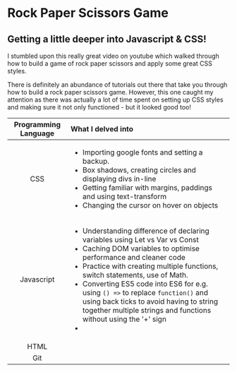 # Rock Paper Scissors Game
## Getting a little deeper into Javascript & CSS!

I stumbled upon this really great video on youtube which walked through how to build a game of rock paper scissors and apply some great CSS styles. 

There is definitely an abundance of tutorials out there that take you through how to build a rock paper scissors game. However, this one caught my attention as there was actually a lot of time spent on setting up CSS styles and making sure it not only functioned - but it looked good too! 

| Programming Language | What I delved into | 
|:-:|:--|
|CSS|<ul><li>Importing google fonts and setting a backup.</li><li>Box shadows, creating circles and displaying divs in-line</li><li>Getting familiar with margins, paddings and using text-transform</li><li>Changing the cursor on hover on objects</li></ul>|
|Javascript|<ul><li>Understanding difference of declaring variables using Let vs Var vs Const</li><li>Caching DOM variables to optimise performance and cleaner code</li><li>Practice with creating multiple functions, switch statements, use of Math.</li><li>Converting ES5 code into ES6 for e.g. using `() =>` to replace `function()` and using back ticks to avoid having to string together multiple strings and functions without using the '+' sign</li><li> </ul>|
|HTML|      |
|Git|
